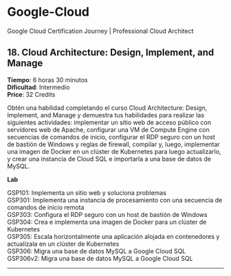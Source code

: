 # Google-Cloud
Google Cloud Certification Journey | Professional Cloud Architect


**18. Cloud Architecture: Design, Implement, and Manage**
---

**Tiempo**: 6 horas 30 minutos<br>
**Dificultad**: Intermedio<br>
**Price**: 32 Credits

Obtén una habilidad completando el curso Cloud Architecture: Design, Implement, and Manage y demuestra tus habilidades para realizar las siguientes actividades: implementar un sitio web de acceso público con servidores web de Apache, configurar una VM de Compute Engine con secuencias de comandos de inicio, configurar el RDP seguro con un host de bastión de Windows y reglas de firewall, compilar y, luego, implementar una imagen de Docker en un clúster de Kubernetes para luego actualizarlo, y crear una instancia de Cloud SQL e importarla a una base de datos de MySQL.

**Lab**

GSP101: Implementa un sitio web y soluciona problemas<br>
GSP301: Implementa una instancia de procesamiento con una secuencia de comandos de inicio remota<br>
GSP303: Configura el RDP seguro con un host de bastión de Windows<br>
GSP304: Crea e implementa una imagen de Docker para un clúster de Kubernetes<br>
GSP305: Escala horizontalmente una aplicación alojada en contenedores y actualízala en un clúster de Kubernetes<br>
GSP306: Migra una base de datos MySQL a Google Cloud SQL<br>
GSP306v2: Migra una base de datos MySQL a Google Cloud SQL<br>

---

